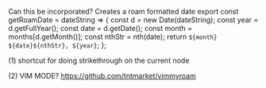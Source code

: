Can this be incorporated?
Creates a roam formatted date
  export const getRoamDate = dateString => {
    const d = new Date(dateString);
    const year = d.getFullYear();
    const date = d.getDate();
    const month = months[d.getMonth()];
    const nthStr = nth(date);
    return `${month} ${date}${nthStr}, ${year}`;
  };

(1) shortcut for doing strikethrough on the current node

(2) VIM MODE? https://github.com/tntmarket/vimmyroam
